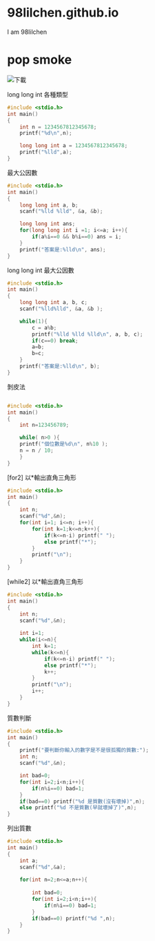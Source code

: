 # 98lilchen.github.io
I am 98lilchen
# pop smoke
![下載](https://user-images.githubusercontent.com/114201493/197105787-f129285b-6c65-478a-8c84-fbd51cde2a8f.jpg)

long long int 各種類型
```cpp
#include <stdio.h>
int main()
{
    int n = 1234567812345678;
    printf("%d\n",n);

    long long int a = 1234567812345678;
    printf("%lld",a);
}
```
最大公因數
```cpp
#include <stdio.h>
int main()
{
    long long int a, b;
    scanf("%lld %lld", &a, &b);

    long long int ans;
    for(long long int i =1; i<=a; i++){
        if(a%i==0 && b%i==0) ans = i;
    }
    printf("答案是:%lld\n", ans);
}
```
long long int 最大公因數
```cpp
#include <stdio.h>
int main()
{
    long long int a, b, c;
    scanf("%lld%lld", &a, &b );

    while(1){
        c = a%b;
        printf("%lld %lld %lld\n", a, b, c);
        if(c==0) break;
        a=b;
        b=c;
    }
    printf("答案是:%lld\n", b);
}
```
剝皮法
```cpp

#include <stdio.h>
int main()
{
    int n=123456789;

    while( n>0 ){
    printf("個位數是%d\n", n%10 );
    n = n / 10;
    }
}

```

[for2] 以*輸出直角三角形
```cpp
#include <stdio.h>
int main()
{
	int n;
	scanf("%d",&n);
	for(int i=1; i<=n; i++){
		for(int k=1;k<=n;k++){
			if(k<=n-i) printf(" ");
			else printf("*");
		}
		printf("\n");
	}
}
```
[while2] 以*輸出直角三角形
```cpp
#include <stdio.h>
int main()
{
	int n;
	scanf("%d",&n);
	
	int i=1;
	while(i<=n){
		int k=1;
		while(k<=n){
			if(k<=n-i) printf(" ");
			else printf("*");
			k++;
		}
		printf("\n");
		i++;
	}
}
```
質數判斷
```cpp
#include <stdio.h>
int main()
{
    printf("要判斷你輸入的數字是不是很孤獨的質數:");
    int n;
    scanf("%d",&n);

    int bad=0;
    for(int i=2;i<n;i++){
        if(n%i==0) bad=1;
    }
    if(bad==0) printf("%d 是質數(沒有壞掉)",n);
    else printf("%d 不是質數(早就壞掉了)",n);
}
```
列出質數
```cpp
#include <stdio.h>
int main()
{
	int a;
	scanf("%d",&a);
	
	for(int n=2;n<=a;n++){
	
		int bad=0;
		for(int i=2;i<n;i++){
			if(n%i==0) bad=1;
		}
		if(bad==0) printf("%d ",n);
	}
}
```
